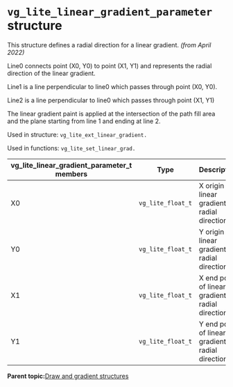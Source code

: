 # `vg_lite_linear_gradient_parameter` structure 

This structure defines a radial direction for a linear gradient. *\(from April 2022\)*

Line0 connects point \(X0, Y0\) to point \(X1, Y1\) and represents the radial direction of the linear gradient.

Line1 is a line perpendicular to line0 which passes through point \(X0, Y0\).

Line2 is a line perpendicular to line0 which passes through point \(X1, Y1\)

The linear gradient paint is applied at the intersection of the path fill area and the plane starting from line 1 and ending at line 2.

Used in structure: `vg_lite_ext_linear_gradient.`

Used in functions: `vg_lite_set_linear_grad.`

|**vg\_lite\_linear\_gradient\_parameter\_t members**|**Type**|**Description**|
|----------------------------------------------------|--------|---------------|
|X0|`vg_lite_float_t`|X origin of linear gradient radial direction.|
|Y0|`vg_lite_float_t`|Y origin of linear gradient radial direction.|
|X1|`vg_lite_float_t`|X end point of linear gradient radial direction.|
|Y1|`vg_lite_float_t`|Y end point of linear gradient radial direction.|

**Parent topic:**[Draw and gradient structures](../topics/draw_and_gradient_structures.md)

